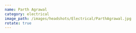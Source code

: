 ```yaml
---
name: Parth Agrawal
category: electrical
image_path: /images/headshots/Electrical/ParthAgrawal.jpg
rotate: true
---
```

